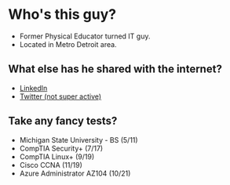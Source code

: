 # Who's this guy?
- Former Physical Educator turned IT guy.
- Located in Metro Detroit area.

## What else has he shared with the internet?
- [LinkedIn](https://www.linkedin.com/in/evan-chisholm-a0a1a1129/)
- [Twitter (not super active)](https://twitter.com/chisho21)

## Take any fancy tests?
- Michigan State University - BS (5/11)
- CompTIA Security+ (7/17)
- CompTIA Linux+ (9/19)
- Cisco CCNA (11/19)
- Azure Administrator AZ104 (10/21)
